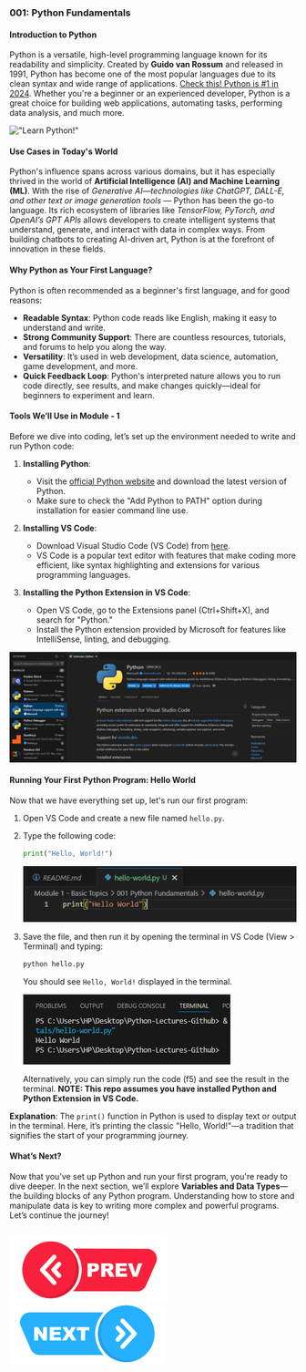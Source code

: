 ### 001: Python Fundamentals

#### Introduction to Python
Python is a versatile, high-level programming language known for its readability and simplicity. Created by **Guido van Rossum** and released in 1991, Python has become one of the most popular languages due to its clean syntax and wide range of applications. [Check this! Python is #1 in 2024](https://zerotomastery.io/blog/best-programming-languages-to-learn/). Whether you're a beginner or an experienced developer, Python is a great choice for building web applications, automating tasks, performing data analysis, and much more.

!["Learn Python!"](https://media.licdn.com/dms/image/D5612AQEzwf8zTmKrtQ/article-cover_image-shrink_720_1280/0/1708336460849?e=2147483647&v=beta&t=YWPU4unU7gQctVjJ5L8h5pZtcJzi0egSSM3Oig4s2HU)

#### Use Cases in Today's World
Python's influence spans across various domains, but it has especially thrived in the world of **Artificial Intelligence (AI) and Machine Learning (ML)**. With the rise of *Generative AI—technologies like ChatGPT, DALL-E, and other text or image generation tools* — Python has been the go-to language. Its rich ecosystem of libraries like *TensorFlow, PyTorch, and OpenAI’s GPT APIs* allows developers to create intelligent systems that understand, generate, and interact with data in complex ways. From building chatbots to creating AI-driven art, Python is at the forefront of innovation in these fields. 

#### Why Python as Your First Language?
Python is often recommended as a beginner's first language, and for good reasons:
- **Readable Syntax**: Python code reads like English, making it easy to understand and write.
- **Strong Community Support**: There are countless resources, tutorials, and forums to help you along the way.
- **Versatility**: It’s used in web development, data science, automation, game development, and more.
- **Quick Feedback Loop**: Python's interpreted nature allows you to run code directly, see results, and make changes quickly—ideal for beginners to experiment and learn.

#### Tools We’ll Use in Module - 1
Before we dive into coding, let’s set up the environment needed to write and run Python code:

1. **Installing Python**:
   - Visit the [official Python website](https://www.python.org/) and download the latest version of Python.
   - Make sure to check the "Add Python to PATH" option during installation for easier command line use.

2. **Installing VS Code**:
   - Download Visual Studio Code (VS Code) from [here](https://code.visualstudio.com/).
   - VS Code is a popular text editor with features that make coding more efficient, like syntax highlighting and extensions for various programming languages.

3. **Installing the Python Extension in VS Code**:
   - Open VS Code, go to the Extensions panel (Ctrl+Shift+X), and search for "Python."
   - Install the Python extension provided by Microsoft for features like IntelliSense, linting, and debugging.

!["Python Extension"](Python-Extension-In-VS-Code.png)

#### Running Your First Python Program: Hello World
Now that we have everything set up, let's run our first program:

1. Open VS Code and create a new file named `hello.py`.
2. Type the following code:
   ```python
   print("Hello, World!")
   ```
   !["Python Code"](Python-Code.png)
   
3. Save the file, and then run it by opening the terminal in VS Code (View > Terminal) and typing:
   ```bash
   python hello.py
   ```
   You should see `Hello, World!` displayed in the terminal.

   !["Python Execution"](Code-Execution.png)

   Alternatively, you can simply run the code (f5) and see the result in the terminal.
   **NOTE: This repo assumes you have installed Python and Python Extension in VS Code.**

**Explanation**: The `print()` function in Python is used to display text or output in the terminal. Here, it’s printing the classic "Hello, World!"—a tradition that signifies the start of your programming journey.

#### What’s Next?
Now that you’ve set up Python and run your first program, you're ready to dive deeper. In the next section, we’ll explore **Variables and Data Types**—the building blocks of any Python program. Understanding how to store and manipulate data is key to writing more complex and powerful programs. Let’s continue the journey!

[![Next Lecture](../../Previous.png)](https://github.com/wasiqs-classics/Python-Lectures-Github)       [![Next Lecture](../../Next.png)](https://github.com/wasiqs-classics/Python-Lectures-Github/tree/master/Module%201%20-%20Basic%20Topics/002%20Variables%20and%Data%20Types)
---
